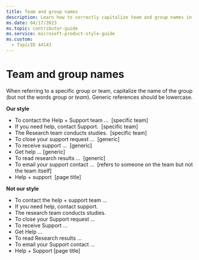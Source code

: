```yaml
---
title: Team and group names
description: Learn how to correctly capitalize team and group names in documentation. Understand when to use uppercase for specific teams and lowercase for generic references.
ms.date: 04/17/2023
ms.topic: contributor-guide
ms.service: microsoft-product-style-guide
ms.custom:
  - TopicID 44143
---
```



# Team and group names

When referring to a specific group or team, capitalize the name of the group (but not the words *group* or *team*). Generic references should be lowercase.

**Our style**  

- To contact the Help + Support team …  [specific team]
- If you need help, contact Support.  [specific team]
- The Research team conducts studies.  [specific team]
- To close your support request …  [generic]
- To receive support …  [generic]
- Get help ... [generic]
- To read research results …  [generic]
- To email your support contact …  [refers to someone on the team but not the team itself]
- Help + support  [page title]

**Not our style**  

- To contact the help + support team … 
- If you need help, contact support.
- The research team conducts studies.
- To close your Support request …  
- To receive Support …
- Get Help ...
- To read Research results …
- To email your Support contact …
- Help + Support [page title]

